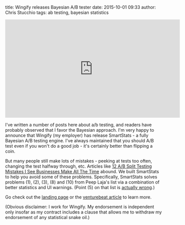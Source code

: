 title: Wingify releases Bayesian A/B tester
date: 2015-10-01 09:33
author: Chris Stucchio
tags: ab testing, bayesian statistics

<iframe width="560" height="315" src="https://www.youtube.com/embed/ofPEb-TSp08" frameborder="0" allowfullscreen></iframe>

I've written a number of posts here about a/b testing, and readers have probably observed that I favor the Bayesian approach. I'm very happy to announce that Wingify (my employer) has release SmartStats - a fully Bayesian A/B testing engine. I've always maintained that you should A/B test even if you won't do a good job - it's certainly better than flipping a coin.

But many people still make lots of mistakes - peeking at tests too often, changing the test halfway through, etc. Articles like [12 A/B Split Testing Mistakes I See Businesses Make All The Time](http://conversionxl.com/12-ab-split-testing-mistakes-i-see-businesses-make-all-the-time/) abound. We built SmartStats to help you avoid some of these problems. Specifically, SmartStats solves problems (1), (2), (3), (8) and (10) from Peep Laja's list via a combination of better statistics and UI warnings. (Point (5) on that list is [actually wrong](https://www.chrisstucchio.com/blog/2015/ab_testing_segments_and_goals.html).)

Go check out the [landing page](https://vwo.com/bayesian-ab-testing/) or the [venturebeat article](http://venturebeat.com/2015/10/01/wingifys-smartstats-ends-split-testings-most-common-problems/) to learn more.

(Obvious disclaimer: I work for Wingify. My endorsement is independent only insofar as  my contract includes a clause that allows me to withdraw my endorsement of any statistical snake oil.)
